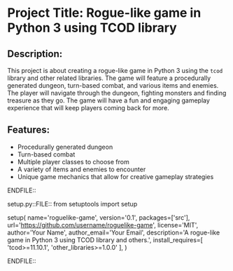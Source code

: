 # Project Title: Rogue-like game in Python 3 using TCOD library

## Description:

This project is about creating a rogue-like game in Python 3 using the `tcod` library and other related libraries. The game will feature a procedurally generated dungeon, turn-based combat, and various items and enemies. The player will navigate through the dungeon, fighting monsters and finding treasure as they go. The game will have a fun and engaging gameplay experience that will keep players coming back for more.

## Features:

- Procedurally generated dungeon
- Turn-based combat
- Multiple player classes to choose from
- A variety of items and enemies to encounter
- Unique game mechanics that allow for creative gameplay strategies

ENDFILE::

setup.py::FILE::
from setuptools import setup

setup(
    name='roguelike-game',
    version='0.1',
    packages=['src'],
    url='https://github.com/username/roguelike-game',
    license='MIT',
    author='Your Name',
    author_email='Your Email',
    description='A rogue-like game in Python 3 using TCOD library and others.',
    install_requires=[
        'tcod>=11.10.1',
        'other_libraries>=1.0.0'
    ],
)

ENDFILE::